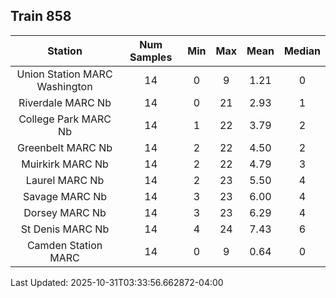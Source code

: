 ## Train 858

| Station | Num Samples | Min | Max | Mean | Median |
| :-----: | :---------: | :-: | :-: | :--: | :----: |
| Union Station MARC Washington | 14 | 0 | 9 | 1.21 | 0 |
| Riverdale MARC Nb | 14 | 0 | 21 | 2.93 | 1 |
| College Park MARC Nb | 14 | 1 | 22 | 3.79 | 2 |
| Greenbelt MARC Nb | 14 | 2 | 22 | 4.50 | 2 |
| Muirkirk MARC Nb | 14 | 2 | 22 | 4.79 | 3 |
| Laurel MARC Nb | 14 | 2 | 23 | 5.50 | 4 |
| Savage MARC Nb | 14 | 3 | 23 | 6.00 | 4 |
| Dorsey MARC Nb | 14 | 3 | 23 | 6.29 | 4 |
| St Denis MARC Nb | 14 | 4 | 24 | 7.43 | 6 |
| Camden Station MARC | 14 | 0 | 9 | 0.64 | 0 |


Last Updated: 2025-10-31T03:33:56.662872-04:00